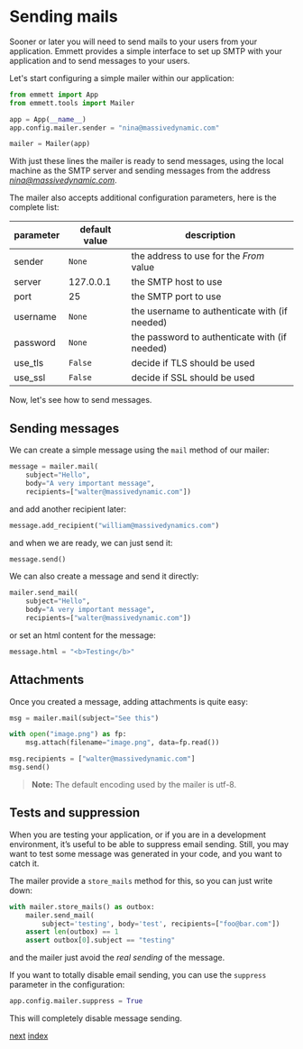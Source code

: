 Sending mails
=============

Sooner or later you will need to send mails to your users from your application. Emmett provides a simple interface to set up SMTP with your application and to send messages to your users.

Let's start configuring a simple mailer within our application:

```python
from emmett import App
from emmett.tools import Mailer

app = App(__name__)
app.config.mailer.sender = "nina@massivedynamic.com"

mailer = Mailer(app)
```

With just these lines the mailer is ready to send messages, using the local machine as the SMTP server and sending messages from the address *nina@massivedynamic.com*.

The mailer also accepts additional configuration parameters, here is the complete list:

| parameter | default value | description |
| --- | --- | --- |
| sender | `None` | the address to use for the *From* value |
| server | 127.0.0.1 | the SMTP host to use |
| port | 25 | the SMTP port to use |
| username | `None` | the username to authenticate with (if needed) |
| password | `None` | the password to authenticate with (if needed) |
| use\_tls | `False` | decide if TLS should be used |
| use\_ssl | `False` | decide if SSL should be used |

Now, let's see how to send messages.

Sending messages
----------------

We can create a simple message using the `mail` method of our mailer:

```python
message = mailer.mail(
    subject="Hello", 
    body="A very important message",
    recipients=["walter@massivedynamic.com"])
```

and add another recipient later:

```python
message.add_recipient("william@massivedynamics.com")
```

and when we are ready, we can just send it:

```python
message.send()
```

We can also create a message and send it directly:

```python
mailer.send_mail(
    subject="Hello", 
    body="A very important message",
    recipients=["walter@massivedynamic.com"])
```

or set an html content for the message:

```python
message.html = "<b>Testing</b>"
```

Attachments
-----------

Once you created a message, adding attachments is quite easy:

```python
msg = mailer.mail(subject="See this")

with open("image.png") as fp:
    msg.attach(filename="image.png", data=fp.read())

msg.recipients = ["walter@massivedynamic.com"]
msg.send()
```

> **Note:** The default encoding used by the mailer is utf-8.

Tests and suppression
---------------------

When you are testing your application, or if you are in a development environment, it’s useful to be able to suppress email sending. Still, you may want to test some message was generated in your code, and you want to catch it.

The mailer provide a `store_mails` method for this, so you can just write down:

```python
with mailer.store_mails() as outbox:
    mailer.send_mail(
        subject='testing', body='test', recipients=["foo@bar.com"])
    assert len(outbox) == 1
    assert outbox[0].subject == "testing"
```

and the mailer just avoid the *real sending* of the message.

If you want to totally disable email sending, you can use the `suppress` parameter in the configuration:

```python
app.config.mailer.suppress = True
```

This will completely disable message sending.


[next](caching.md)
[index](README.md)